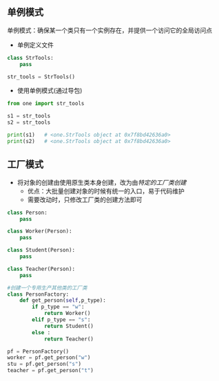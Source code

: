 ## 单例模式

单例模式：确保某一个类只有一个实例存在，并提供一个访问它的全局访问点

- 单例定义文件
```python
class StrTools:
    pass

str_tools = StrTools()
```

- 使用单例模式(通过导包)

```python
from one import str_tools

s1 = str_tools
s2 = str_tools

print(s1)   # <one.StrTools object at 0x7f8bd42636a0>
print(s2)   # <one.StrTools object at 0x7f8bd42636a0>
```

## 工厂模式

- 将对象的创建由使用原生类本身创建，改为由*特定的工厂类创建*
    * 优点：大批量创建对象的时候有统一的入口，易于代码维护
    * 需要改动时，只修改工厂类的创建方法即可

```python
class Person:
    pass

class Worker(Person):
    pass

class Student(Person):
    pass

class Teacher(Person):
    pass

#创建一个专用生产其他类的工厂类
class PersonFactory:
    def get_person(self,p_type):
        if p_type == "w":
            return Worker()
        elif p_type == "s":
            return Student()
        else :
            return Teacher()

pf = PersonFactory()
worker = pf.get_person("w")
stu = pf.get_person("s")
teacher = pf.get_person("t")
```


